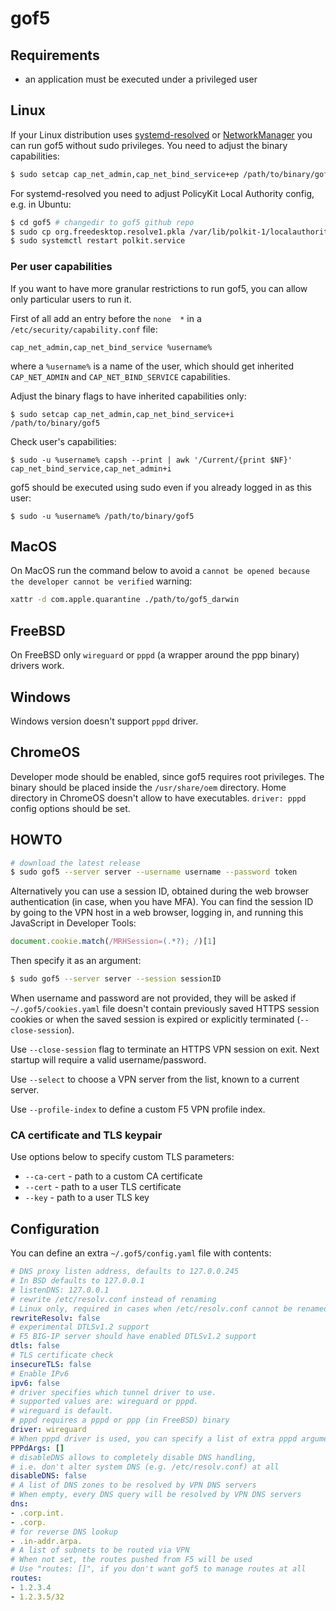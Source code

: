# gof5

## Requirements

* an application must be executed under a privileged user

## Linux

If your Linux distribution uses [systemd-resolved](https://www.freedesktop.org/software/systemd/man/systemd-resolved.service.html) or [NetworkManager](https://wiki.gnome.org/Projects/NetworkManager) you can run gof5 without sudo privileges.
You need to adjust the binary capabilities:

```sh
$ sudo setcap cap_net_admin,cap_net_bind_service+ep /path/to/binary/gof5
```

For systemd-resolved you need to adjust PolicyKit Local Authority config, e.g. in Ubuntu:

```sh
$ cd gof5 # changedir to gof5 github repo
$ sudo cp org.freedesktop.resolve1.pkla /var/lib/polkit-1/localauthority/50-local.d/org.freedesktop.resolve1.pkla
$ sudo systemctl restart polkit.service
```

### Per user capabilities

If you want to have more granular restrictions to run gof5, you can allow only particular users to run it.

First of all add an entry before the `none  *` in a `/etc/security/capability.conf` file:

```
cap_net_admin,cap_net_bind_service %username%
```

where a `%username%` is a name of the user, which should get inherited `CAP_NET_ADMIN` and `CAP_NET_BIND_SERVICE` capabilities.

Adjust the binary flags to have inherited capabilities only:

```
$ sudo setcap cap_net_admin,cap_net_bind_service+i /path/to/binary/gof5
```

Check user's capabilities:

```
$ sudo -u %username% capsh --print | awk '/Current/{print $NF}'
cap_net_bind_service,cap_net_admin+i
```

gof5 should be executed using sudo even if you already logged in as this user:

```
$ sudo -u %username% /path/to/binary/gof5
```

## MacOS

On MacOS run the command below to avoid a `cannot be opened because the developer cannot be verified` warning:

```sh
xattr -d com.apple.quarantine ./path/to/gof5_darwin
```

## FreeBSD

On FreeBSD only `wireguard` or `pppd` (a wrapper around the ppp binary) drivers work.

## Windows

Windows version doesn't support `pppd` driver.

## ChromeOS

Developer mode should be enabled, since gof5 requires root privileges.
The binary should be placed inside the `/usr/share/oem` directory. Home directory in ChromeOS doesn't allow to have executables. `driver: pppd` config options should be set.

## HOWTO

```sh
# download the latest release
$ sudo gof5 --server server --username username --password token
```

Alternatively you can use a session ID, obtained during the web browser authentication (in case, when you have MFA). You can find the session ID by going to the VPN host in a web browser, logging in, and running this JavaScript in Developer Tools:

```js
document.cookie.match(/MRHSession=(.*?); /)[1]
```

Then specify it as an argument:

```sh
$ sudo gof5 --server server --session sessionID
```

When username and password are not provided, they will be asked if `~/.gof5/cookies.yaml` file doesn't contain previously saved HTTPS session cookies or when the saved session is expired or explicitly terminated (`--close-session`).

Use `--close-session` flag to terminate an HTTPS VPN session on exit. Next startup will require a valid username/password.

Use `--select` to choose a VPN server from the list, known to a current server.

Use `--profile-index` to define a custom F5 VPN profile index.

### CA certificate and TLS keypair

Use options below to specify custom TLS parameters:

* `--ca-cert` - path to a custom CA certificate
* `--cert` - path to a user TLS certificate
* `--key` - path to a user TLS key

## Configuration

You can define an extra `~/.gof5/config.yaml` file with contents:

```yaml
# DNS proxy listen address, defaults to 127.0.0.245
# In BSD defaults to 127.0.0.1
# listenDNS: 127.0.0.1
# rewrite /etc/resolv.conf instead of renaming
# Linux only, required in cases when /etc/resolv.conf cannot be renamed
rewriteResolv: false
# experimental DTLSv1.2 support
# F5 BIG-IP server should have enabled DTLSv1.2 support
dtls: false
# TLS certificate check
insecureTLS: false
# Enable IPv6
ipv6: false
# driver specifies which tunnel driver to use.
# supported values are: wireguard or pppd.
# wireguard is default.
# pppd requires a pppd or ppp (in FreeBSD) binary
driver: wireguard
# When pppd driver is used, you can specify a list of extra pppd arguments
PPPdArgs: []
# disableDNS allows to completely disable DNS handling,
# i.e. don't alter system DNS (e.g. /etc/resolv.conf) at all
disableDNS: false
# A list of DNS zones to be resolved by VPN DNS servers
# When empty, every DNS query will be resolved by VPN DNS servers
dns:
- .corp.int.
- .corp.
# for reverse DNS lookup
- .in-addr.arpa.
# A list of subnets to be routed via VPN
# When not set, the routes pushed from F5 will be used
# Use "routes: []", if you don't want gof5 to manage routes at all
routes:
- 1.2.3.4
- 1.2.3.5/32
```
